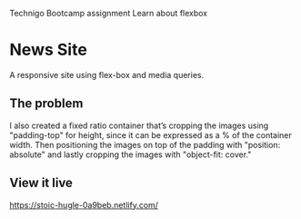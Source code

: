 Technigo Bootcamp assignment 
Learn about flexbox

# News Site
A responsive site using flex-box and media queries.

## The problem
I also created a fixed ratio container that’s cropping the images using "padding-top" for height, since it can be expressed as a % of the container width. Then positioning the images on top of the padding with "position: absolute" and lastly cropping the images with "object-fit: cover."


## View it live
https://stoic-hugle-0a9beb.netlify.com/

